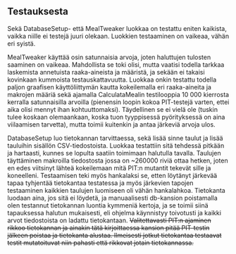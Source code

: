 ## Testauksesta ##

Sekä DatabaseSetup- että MealTweaker luokkaa on testattu eniten kaikista, vaikka niille ei testejä juuri olekaan. Luokkien testaaminen on vaikeaa, vähän eri syistä. 

MealTweaker käyttää osin satunnaisia arvoja, joten haluttujen tulosten saaminen on vaikeaa. Mahdollista se toki olisi, mutta vaatisi todella tarkkaa laskemista annetuista raaka-aineista ja määristä, ja sekään ei takaisi kovinkaan kummoista testauskattavuutta. Luokkaa onkin testattu todella paljon graafisen käyttöliittymän kautta kokeilemalla eri raaka-aineita ja makrojen määriä sekä ajamalla CalculataMealin testilooppia 10 000 kierrosta kerralla satunnaisilla arvoilla (pienensin loopin kokoa PIT-testejä varten, ettei aika olisi mennyt ihan kohtuuttomaksi). Täydellinen se ei vielä ole (tuskin tulee koskaan olemaankaan, koska tuon tyyppisessä pyörityksessä on aina viilaamisen tarvetta), mutta toimii kuitenkin ja antaa järkeviä arvoja ulos.

DatabaseSetup luo tietokannan tarvittaessa, sekä lisää sinne taulut ja lisää tauluihin sisällön CSV-tiedostoista. Luokkaa testattiin sitä tehdessä pitkään ja hartaasti, kunnes se lopulta saatiin toimimaan halutulla tavalla. Taulujen täyttäminen makroilla tiedostosta jossa on ~260000 riviä ottaa hetken, joten en edes viitsinyt lähteä kokeilemaan mitä PIT:n mutantit tekevät sille ja koneelleni. Testaamisen teki myös hankalaksi se, etten löytänyt järkevää tapaa tyhjentää tietokantaa testatessa ja myös järkevien tapojen testaaminen kaikkien taulujen luomiseen oli vähän hankalahkoa. Tietokanta luodaan aina, jos sitä ei löydetä, ja manuaalisesti db-kansion poistamalla olen testannut tietokannan luontia kymmeniä kertoja, ja se toimii siinä tapauksessa halutun mukaisesti, eli ohjelma käynnistyy toivotusti ja kaikki arvot tiedostoista on ladattu tietokantaan. ~~Valitettavasti PIT:n ajaminen rikkoo tietokannan ja ainakin tätä kirjoittaessa kansion pitää PIT-testin jälkeen poistaa ja tietokanta alustaa. Ilmeisesti jotkut tietokantaa testaavat testit mutatoituvat niin pahasti että rikkovat jotain tietokannassa.~~
